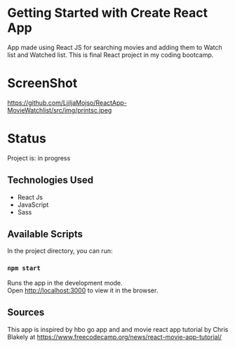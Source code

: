 # Getting Started with Create React App

App made using React JS for searching movies and adding them to Watch list and Watched list.
This is final React project in my coding bootcamp.

# ScreenShot
https://github.com/LjiljaMojso/ReactApp-MovieWatchlist/src/img/printsc.jpeg
# Status
Project is: in progress

## Technologies Used
- React Js
- JavaScript
- Sass


## Available Scripts

In the project directory, you can run:

### `npm start`

Runs the app in the development mode.\
Open [http://localhost:3000](http://localhost:3000) to view it in the browser.

## Sources
This app is inspired by hbo go app and 
and movie react app tutorial by Chris Blakely at https://www.freecodecamp.org/news/react-movie-app-tutorial/
